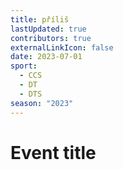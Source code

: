 ```yaml
---
title: příliš
lastUpdated: true
contributors: true
externalLinkIcon: false
date: 2023-07-01
sport:
  - CCS
  - DT
  - DTS
season: "2023"
---
```

# Event title